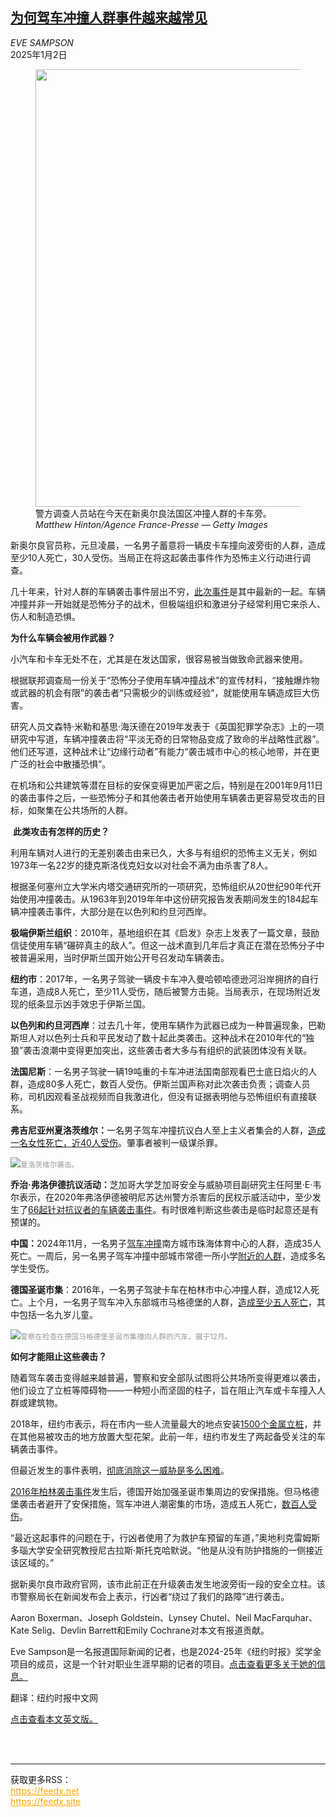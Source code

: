 <!--1735785421000-->
[为何驾车冲撞人群事件越来越常见](https://cn.nytimes.com/world/20250102/vehicle-ramming-attacks/)
------

<address>EVE SAMPSON</address><time pudate="2025-01-02 10:18:53" datetime="2025-01-02 10:18:53">2025年1月2日</time><figure><img src="https://images.weserv.nl/?url=static01.nyt.com/images/2025/01/01/multimedia/01vehicles-weapons-explainer-mpvg/01vehicles-weapons-explainer-mpvg-master1050.jpg" width="1050" height="700"><figcaption>警方调查人员站在今天在新奥尔良法国区冲撞人群的卡车旁。 <cite>Matthew Hinton/Agence France-Presse — Getty Images</cite></figcaption></figure><section><p>新奥尔良官员称，元旦凌晨，一名男子蓄意将一辆皮卡车撞向波旁街的人群，造成至少10人死亡，30人受伤。当局正在将这起袭击事件作为恐怖主义行动进行调查。</p><p>几十年来，针对人群的车辆袭击事件层出不穷，<a href="https://www.nytimes.com/live/2025/01/01/us/new-orleans-vehicle-crash#new-orleans-vehicle-crash">此次事件</a>是其中最新的一起。车辆冲撞并非一开始就是恐怖分子的战术，但极端组织和激进分子经常利用它来杀人、伤人和制造恐惧。</p><p><b>为什么车辆会被用作武器？</b></p><p>小汽车和卡车无处不在，尤其是在发达国家，很容易被当做致命武器来使用。</p><p>根据联邦调查局一份关于“恐怖分子使用车辆冲撞战术”的宣传材料，“接触爆炸物或武器的机会有限”的袭击者“只需极少的训练或经验”，就能使用车辆造成巨大伤害。</p><p>研究人员文森特·米勒和基思·海沃德在2019年发表于《英国犯罪学杂志》上的一项研究中写道，车辆冲撞袭击将“平淡无奇的日常物品变成了致命的半战略性武器”。他们还写道，这种战术让“边缘行动者”有能力“袭击城市中心的核心地带，并在更广泛的社会中散播恐惧”。</p><p>在机场和公共建筑等潜在目标的安保变得更加严密之后，特别是在2001年9月11日的袭击事件之后，一些恐怖分子和其他袭击者开始使用车辆袭击更容易受攻击的目标，如聚集在公共场所的人群。</p><p> <b>此类攻击有怎样的历史？</b></p><p>利用车辆对人进行的无差别袭击由来已久，大多与有组织的恐怖主义无关，例如1973年一名22岁的捷克斯洛伐克妇女以对社会不满为由杀害了8人。</p><p>根据圣何塞州立大学米内塔交通研究所的一项研究，恐怖组织从20世纪90年代开始使用冲撞袭击。从1963年到2019年年中这份研究报告发表期间发生的184起车辆冲撞袭击事件，大部分是在以色列和约旦河西岸。</p><p><b>极端</b><b>伊斯兰组织</b>：2010年，基地组织在其《启发》杂志上发表了一篇文章，鼓励信徒使用车辆“碾碎真主的敌人”。但这一战术直到几年后才真正在潜在恐怖分子中被普遍采用，当时伊斯兰国开始公开号召发动车辆袭击。</p><p><b>纽约市</b>：2017年，一名男子驾驶一辆皮卡车冲入曼哈顿哈德逊河沿岸拥挤的自行车道，造成8人死亡，至少11人受伤，随后被警方击毙。当局表示，在现场附近发现的纸条显示凶手效忠于伊斯兰国。</p><p><b>以色列和约旦河西岸</b>：过去几十年，使用车辆作为武器已成为一种普遍现象，巴勒斯坦人对以色列士兵和平民发动了数十起此类袭击。这种战术在2010年代的“独狼”袭击浪潮中变得更加突出，这些袭击者大多与有组织的武装团体没有关联。</p><p><b>法国尼斯</b>：一名男子驾驶一辆19吨重的卡车冲进法国南部观看巴士底日焰火的人群，造成80多人死亡，数百人受伤。伊斯兰国声称对此次袭击负责；调查人员称，司机因观看圣战视频而自我激进化，但没有证据表明他与恐怖组织有直接联系。</p><p><b>弗吉尼亚州夏洛茨维尔：</b>一名男子驾车冲撞抗议白人至上主义者集会的人群，<a href="https://www.nytimes.com/2017/08/12/us/charlottesville-protest-white-nationalist.html">造成一名女性死亡，近40人受伤</a>。肇事者被判一级谋杀罪。</p><p><img src="https://images.weserv.nl/?url=static01.nyt.com/images/2025/01/01/multimedia/01vehicles-weapons-explainer-ptck/01vehicles-weapons-explainer-ptck-master1050.jpg"><small style="color: #999;">夏洛茨维尔袭击。</small></p><p><b>乔治·弗洛伊德抗议活动：</b>芝加哥大学芝加哥安全与威胁项目副研究主任阿里·E·韦尔表示，在2020年弗洛伊德被明尼苏达州警方杀害后的民权示威活动中，至少发生了<a href="https://www.nytimes.com/2020/07/07/us/bloomington-car-attack-protesters.html">66起针对抗议者的车辆袭击事件</a>。有时很难判断这些袭击是临时起意还是有预谋的。</p><p><b>中国：</b>2024年11月，一名男子<a href="https://cn.nytimes.com/china/20241113/china-car-attack-zhuhai/">驾车冲撞</a>南方城市珠海体育中心的人群，造成35人死亡。一周后，另一名男子驾车冲撞中部城市常德一所小学<a href="https://cn.nytimes.com/china/20241120/china-school-car-ramming/">附近的人群</a>，造成多名学生受伤。</p><p><b>德国圣诞市集</b>：2016年，一名男子驾驶卡车在柏林市中心冲撞人群，造成12人死亡。上个月，一名男子驾车冲入东部城市马格德堡的人群，<a href="https://www.nytimes.com/2024/12/21/world/europe/germany-christmas-market-attack.html">造成至少五人死亡</a>，其中包括一名九岁儿童。</p><p><img src="https://images.weserv.nl/?url=static01.nyt.com/images/2025/01/01/multimedia/01vehicles-weapons-explainer-tgpw/01vehicles-weapons-explainer-tgpw-master1050.jpg"><small style="color: #999;">警察在检查在德国马格德堡圣诞市集撞向人群的汽车，摄于12月。</small></p><p><b>如何才能阻止这些袭击？</b></p><p>随着驾车袭击变得越来越普遍，警察和安全部队试图将公共场所变得更难以袭击，他们设立了立桩等障碍物——一种短小而坚固的柱子，旨在阻止汽车或卡车撞入人群或建筑物。</p><p>2018年，纽约市表示，将在市内一些人流量最大的地点安装<a href="https://www.nytimes.com/2018/01/02/nyregion/city-will-place-1500-bollards-to-counter-vehicle-attacks.html" title="Link: https://www.nytimes.com/2018/01/02/nyregion/city-will-place-1500-bollards-to-counter-vehicle-attacks.html">1500个金属立桩</a>，并在其他易被攻击的地方放置大型花架。此前一年，纽约市发生了两起备受关注的车辆袭击事件。</p><p>但最近发生的事件表明，<a href="https://www.nytimes.com/2024/12/21/world/europe/germany-christmas-market-security.html" title="Link: https://www.nytimes.com/2024/12/21/world/europe/germany-christmas-market-security.html">彻底消除这一威胁是多么困难</a>。</p><p><a href="https://www.nytimes.com/2017/12/19/world/europe/berlin-attack-memorial.html" title="Link: https://www.nytimes.com/2017/12/19/world/europe/berlin-attack-memorial.html">2016年柏林袭击事件</a>发生后，德国开始加强圣诞市集周边的安保措施。但马格德堡袭击者避开了安保措施，驾车冲进人潮密集的市场，造成五人死亡，<a href="https://www.nytimes.com/2024/12/21/world/europe/germany-christmas-market-attack.html">数百人受伤</a>。</p><p>“最近这起事件的问题在于，行凶者使用了为救护车预留的车道，”奥地利克雷姆斯多瑙大学安全研究教授尼古拉斯·斯托克哈默说。“他是从没有防护措施的一侧接近该区域的。”</p><p>据新奥尔良市政府官网，该市此前正在升级袭击发生地波旁街一段的安全立柱。该市警察局长在新闻发布会上表示，行凶者“绕过了我们的路障”进行袭击。</p></section><footer><p>Aaron Boxerman、Joseph Goldstein、Lynsey Chutel、Neil MacFarquhar、Kate Selig、Devlin Barrett和Emily Cochrane对本文有报道贡献。</p><p>Eve Sampson是一名报道国际新闻的记者，也是2024-25年《纽约时报》奖学金项目的成员，这是一个针对职业生涯早期的记者的项目。<a rel="nofollow" target="_blank" href="https://www.nytimes.com/by/eve-sampson">点击查看更多关于她的信息。</a></p><p>翻译：纽约时报中文网</p><p><a rel="nofollow" target="_blank" href="https://www.nytimes.com/2025/01/01/world/americas/vehicle-ramming-attacks.html">点击查看本文英文版。</a></p><br></footer><br><hr><div>获取更多RSS：<br><a href="https://feedx.net" style="color:orange" target="_blank">https://feedx.net</a> <br><a href="https://feedx.site" style="color:orange" target="_blank">https://feedx.site</a><br></div>

